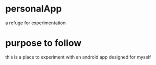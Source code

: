 # personalApp
a refuge for experimentation
# purpose to follow
this is a place to experiment with an android app designed for myself
